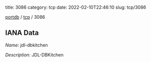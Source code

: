 title: 3086
category: tcp
date: 2022-02-10T22:46:10
slug: tcp/3086

[portdb](/) / [tcp](/category/tcp.html) / 3086


## IANA Data

_Name:_ jdl-dbkitchen

_Description:_ JDL-DBKitchen

